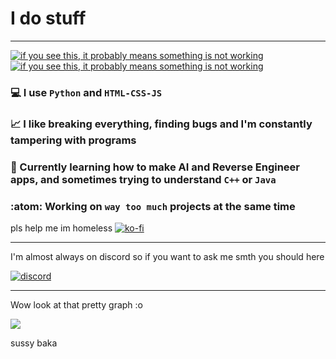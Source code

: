 # I do stuff

---

[![if you see this, it probably means something is not working](https://github-readme-stats.vercel.app/api?username=Escartem&show_icons=true&include_all_commits=true&count_private=true&hide_border=true&bg_color=0d1117&title_color=58a6ff&text_color=8b949e&icon_color=8b949e)](https://github.com/anuraghazra/github-readme-stats)
[![if you see this, it probably means something is not working](https://github-readme-stats.vercel.app/api/top-langs/?username=Escartem&langs_count=4&layout=compact&hide_border=true&bg_color=0d1117&title_color=58a6ff&text_color=8b949e&icon_color=8b949e&exclude_repo=AmongUsCheatClient,Infinite-Poems)](https://github.com/anuraghazra/github-readme-stats)

 ### 💻 I use `Python` and `HTML-CSS-JS`
 ### 📈 I like breaking everything, finding bugs and I'm constantly tampering with programs
 ### 🤔 Currently learning how to make AI and Reverse Engineer apps, and sometimes trying to understand `C++` or `Java`
 ### :atom: Working on `way too much` projects at the same time



 pls help me im homeless
 [![ko-fi](https://ko-fi.com/img/githubbutton_sm.svg)](https://ko-fi.com/J3J03KEUN)
 
 ---
 I'm almost always on discord so if you want to ask me smth you should here
 
 [![discord](https://discord.c99.nl/widget/theme-3/365044970027089920.png)](https://discord.gg/fzRdtVh)
 
 ---
 Wow look at that pretty graph :o
 
 <a href="https://wakatime.com"><img src="https://wakatime.com/share/@Escartem/9b2acaf9-a006-4b50-ad68-bf9c8640ef95.png" /></a>
 
sussy baka

